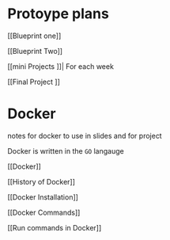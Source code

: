 # Protoype plans

[[Blueprint one]]

[[Blueprint Two]]


[[mini Projects ]]| For each week  

[[Final Project ]]

# Docker

notes for docker to use in slides and for project 


Docker is written in the `GO` langauge 


[[Docker]]

[[History of Docker]]


[[Docker Installation]]

[[Docker Commands]] 

[[Run commands in Docker]]



